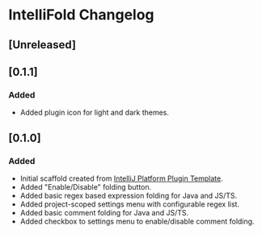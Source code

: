 <!-- Keep a Changelog guide -> https://keepachangelog.com -->

# IntelliFold Changelog

## [Unreleased]
## [0.1.1]
### Added
- Added plugin icon for light and dark themes.
## [0.1.0]
### Added
- Initial scaffold created from [IntelliJ Platform Plugin Template](https://github.com/JetBrains/intellij-platform-plugin-template).
- Added "Enable/Disable" folding button.
- Added basic regex based expression folding for Java and JS/TS.
- Added project-scoped settings menu with configurable regex list.
- Added basic comment folding for Java and JS/TS.
- Added checkbox to settings menu to enable/disable comment folding.

